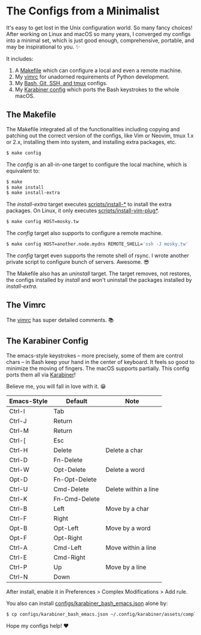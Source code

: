 # The Configs from a Minimalist

It's easy to get lost in the Unix configuration world. So many fancy choices!
After working on Linux and macOS so many years, I converged my configs into a
minimal set, which is just good enough, comprehensive, portable, and may be
inspirational to you. ✨

It includes:

1. A [Makefile](https://github.com/moskytw/mosky-mini-configs/blob/master/Makefile)
   which can configure a local and even a remote machine.
2. My [vimrc](https://github.com/moskytw/mosky-mini-configs/tree/master/configs/vimrc)
   for unadorned requirements of Python development.
3. My [Bash, Git, SSH, and tmux](https://github.com/moskytw/mosky-mini-configs/tree/master/configs)
   configs.
4. My [Karabiner config](https://github.com/moskytw/mosky-mini-configs#the-karabiner-config)
   which ports the Bash keystrokes to the whole macOS.

## The Makefile

The Makefile integrated all of the functionalities including copying and
patching out the correct version of the configs, like Vim or Neovim, tmux 1.x
or 2.x, installing them into system, and installing extra packages, etc.

```bash
$ make config
```

The _config_ is an all-in-one target to configure the local machine, which is
equivalent to:

```bash
$ make
$ make install
$ make install-extra
```

The _install-extra_ target executes
[scripts/install-\*](https://github.com/moskytw/mosky-mini-configs/tree/master/scripts)
to install the extra packages. On Linux, it only executes
[scripts/install-vim-plug\*](https://github.com/moskytw/mosky-mini-configs/tree/master/scripts).

```bash
$ make config HOST=mosky.tw
```

The _config_ target also supports to configure a remote machine.

```bash
$ make config HOST=another.node.mydns REMOTE_SHELL='ssh -J mosky.tw'
```

The _config_ target even supports the remote shell of rsync. I wrote another
private script to configure bunch of servers. Awesome. 😎

The Makefile also has an _uninstall_ target. The target removes, not restores,
the configs installed by _install_ and won't uninstall the packages installed
by _install-extra_.

## The Vimrc

The [vimrc](https://github.com/moskytw/mosky-mini-configs/tree/master/configs/vimrc)
has super detailed comments. 📚

## The Karabiner Config

The emacs-style keystrokes – more precisely, some of them are control chars –
in Bash keep your hand in the center of keyboard. It feels so good to minimize
the moving of fingers. The macOS supports partially.  This config ports them
all via [Karabiner](https://pqrs.org/osx/karabiner/)!

Believe me, you will fall in love with it. 😁

| Emacs-Style | Default       | Note                 |
| ----------- | ------------- | -------------------- |
| Ctrl-I      | Tab           |                      |
| Ctrl-J      | Return        |                      |
| Ctrl-M      | Return        |                      |
| Ctrl-\[     | Esc           |                      |
| Ctrl-H      | Delete        | Delete a char        |
| Ctrl-D      | Fn-Delete     |                      |
| Ctrl-W      | Opt-Delete    | Delete a word        |
| Opt-D       | Fn-Opt-Delete |                      |
| Ctrl-U      | Cmd-Delete    | Delete within a line |
| Ctrl-K      | Fn-Cmd-Delete |                      |
| Ctrl-B      | Left          | Move by a char       |
| Ctrl-F      | Right         |                      |
| Opt-B       | Opt-Left      | Move by a word       |
| Opt-F       | Opt-Right     |                      |
| Ctrl-A      | Cmd-Left      | Move within a line   |
| Ctrl-E      | Cmd-Right     |                      |
| Ctrl-P      | Up            | Move by a line       |
| Ctrl-N      | Down          |                      |

After install, enable it in Preferences > Complex Modifications > Add rule.

You also can install
[configs/karabiner_bash_emacs.json](https://github.com/moskytw/mosky-mini-configs/blob/master/configs/karabiner_bash_emacs.json)
alone by:

```bash
$ cp configs/karabiner_bash_emacs.json ~/.config/karabiner/assets/complex_modifications/bash_emacs.json
```

Hope my configs help! ❤️
